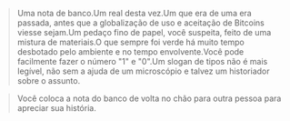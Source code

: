 > Uma nota de banco.Um real desta vez.Um que era de uma era passada, antes que a globalização de uso e aceitação de Bitcoins viesse sejam.Um pedaço fino de papel, você suspeita, feito de uma mistura de materiais.O que sempre foi verde há muito tempo desbotado pelo ambiente e no tempo envolvente.Você pode facilmente fazer o número "1" e "0".Um slogan de tipos não é mais legível, não sem a ajuda de um microscópio e talvez um historiador sobre o assunto.
  
> Você coloca a nota do banco de volta no chão para outra pessoa para apreciar sua história.